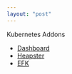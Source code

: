 ```yaml
---
layout: "post"
---
```


Kubernetes Addons

- [Dashboard](dashboard.html)
- [Heapster](heapster.html)
- [EFK](efk.html)

